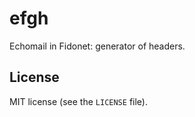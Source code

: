 # efgh
Echomail in Fidonet: generator of headers.

## License

MIT license (see the `LICENSE` file).